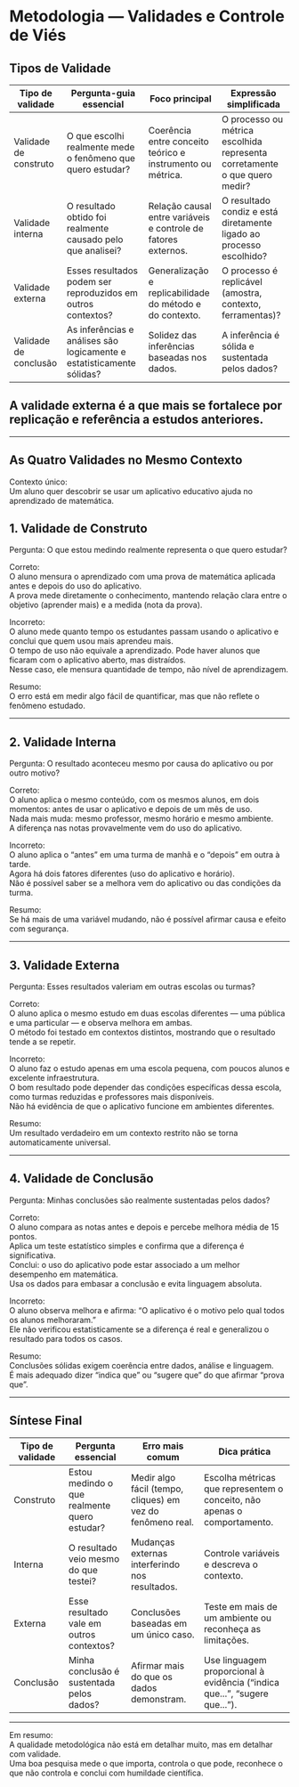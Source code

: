 # Metodologia — Validades e Controle de Viés

## Tipos de Validade

| Tipo de validade | Pergunta-guia essencial | Foco principal | Expressão simplificada |
|------------------|--------------------------|----------------|------------------------|
| Validade de construto | O que escolhi realmente mede o fenômeno que quero estudar? | Coerência entre conceito teórico e instrumento ou métrica. | O processo ou métrica escolhida representa corretamente o que quero medir? |
| Validade interna | O resultado obtido foi realmente causado pelo que analisei? | Relação causal entre variáveis e controle de fatores externos. | O resultado condiz e está diretamente ligado ao processo escolhido? |
| Validade externa | Esses resultados podem ser reproduzidos em outros contextos? | Generalização e replicabilidade do método e do contexto. | O processo é replicável (amostra, contexto, ferramentas)? |
| Validade de conclusão | As inferências e análises são logicamente e estatisticamente sólidas? | Solidez das inferências baseadas nos dados. | A inferência é sólida e sustentada pelos dados? |


## A validade externa é a que mais se fortalece por replicação e referência a estudos anteriores.


---

## As Quatro Validades no Mesmo Contexto

Contexto único:  
Um aluno quer descobrir se usar um aplicativo educativo ajuda no aprendizado de matemática.

## 1. Validade de Construto  
Pergunta: O que estou medindo realmente representa o que quero estudar?

Correto:  
O aluno mensura o aprendizado com uma prova de matemática aplicada antes e depois do uso do aplicativo.  
A prova mede diretamente o conhecimento, mantendo relação clara entre o objetivo (aprender mais) e a medida (nota da prova).

Incorreto:  
O aluno mede quanto tempo os estudantes passam usando o aplicativo e conclui que quem usou mais aprendeu mais.  
O tempo de uso não equivale a aprendizado. Pode haver alunos que ficaram com o aplicativo aberto, mas distraídos.  
Nesse caso, ele mensura quantidade de tempo, não nível de aprendizagem.

Resumo:  
O erro está em medir algo fácil de quantificar, mas que não reflete o fenômeno estudado.

---

## 2. Validade Interna  
Pergunta: O resultado aconteceu mesmo por causa do aplicativo ou por outro motivo?

Correto:  
O aluno aplica o mesmo conteúdo, com os mesmos alunos, em dois momentos: antes de usar o aplicativo e depois de um mês de uso.  
Nada mais muda: mesmo professor, mesmo horário e mesmo ambiente.  
A diferença nas notas provavelmente vem do uso do aplicativo.

Incorreto:  
O aluno aplica o “antes” em uma turma de manhã e o “depois” em outra à tarde.  
Agora há dois fatores diferentes (uso do aplicativo e horário).  
Não é possível saber se a melhora vem do aplicativo ou das condições da turma.

Resumo:  
Se há mais de uma variável mudando, não é possível afirmar causa e efeito com segurança.

---

## 3. Validade Externa  
Pergunta: Esses resultados valeriam em outras escolas ou turmas?

Correto:  
O aluno aplica o mesmo estudo em duas escolas diferentes — uma pública e uma particular — e observa melhora em ambas.  
O método foi testado em contextos distintos, mostrando que o resultado tende a se repetir.

Incorreto:  
O aluno faz o estudo apenas em uma escola pequena, com poucos alunos e excelente infraestrutura.  
O bom resultado pode depender das condições específicas dessa escola, como turmas reduzidas e professores mais disponíveis.  
Não há evidência de que o aplicativo funcione em ambientes diferentes.

Resumo:  
Um resultado verdadeiro em um contexto restrito não se torna automaticamente universal.

---

## 4. Validade de Conclusão  
Pergunta: Minhas conclusões são realmente sustentadas pelos dados?

Correto:  
O aluno compara as notas antes e depois e percebe melhora média de 15 pontos.  
Aplica um teste estatístico simples e confirma que a diferença é significativa.  
Conclui: o uso do aplicativo pode estar associado a um melhor desempenho em matemática.  
Usa os dados para embasar a conclusão e evita linguagem absoluta.

Incorreto:  
O aluno observa melhora e afirma: “O aplicativo é o motivo pelo qual todos os alunos melhoraram.”  
Ele não verificou estatisticamente se a diferença é real e generalizou o resultado para todos os casos.

Resumo:  
Conclusões sólidas exigem coerência entre dados, análise e linguagem.  
É mais adequado dizer “indica que” ou “sugere que” do que afirmar “prova que”.

---

## Síntese Final

| Tipo de validade | Pergunta essencial | Erro mais comum | Dica prática |
|------------------|--------------------|-----------------|---------------|
| Construto | Estou medindo o que realmente quero estudar? | Medir algo fácil (tempo, cliques) em vez do fenômeno real. | Escolha métricas que representem o conceito, não apenas o comportamento. |
| Interna | O resultado veio mesmo do que testei? | Mudanças externas interferindo nos resultados. | Controle variáveis e descreva o contexto. |
| Externa | Esse resultado vale em outros contextos? | Conclusões baseadas em um único caso. | Teste em mais de um ambiente ou reconheça as limitações. |
| Conclusão | Minha conclusão é sustentada pelos dados? | Afirmar mais do que os dados demonstram. | Use linguagem proporcional à evidência (“indica que...”, “sugere que...”). |

---

Em resumo:  
A qualidade metodológica não está em detalhar muito, mas em detalhar com validade.  
Uma boa pesquisa mede o que importa, controla o que pode, reconhece o que não controla e conclui com humildade científica.
